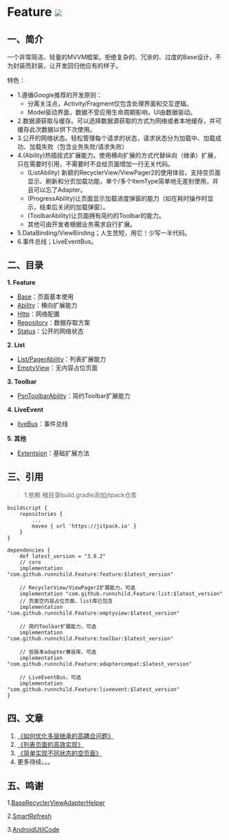 # Feature [![](https://jitpack.io/v/runnchild/Feature.svg)](https://jitpack.io/#runnchild/Feature)

## 一、简介

一个非常简洁、轻量的MVVM框架。拒绝复杂的、冗余的、过度的Base设计，不为封装而封装，让开发回归他应有的样子。

特色：

+ 1.遵循Google推荐的开发原则：
  - 分离关注点，Activity/Fragment仅包含处理界面和交互逻辑。
  - Model驱动界面，数据不受应用生命周期影响，UI由数据驱动。
+ 2.数据源获取与缓存。可以选择数据源获取的方式为网络或者本地缓存，并可缓存此次数据以供下次使用。
+ 3.公开的网络状态。轻松管理每个请求的状态，请求状态分为加载中、加载成功、加载失败（包含业务失败/请求失败）
+ 4.(Ability)热插拔式扩展能力。使用横向扩展的方式代替纵向（继承）扩展，只在需要时引用，不需要时不会给页面增加一行无关代码。
  - (ListAbility)
    新颖的RecyclerView/ViewPager2的使用体验，支持空页面显示、刷新和分页加载功能，单个/多个ItemType简单地无差别使用，并且可以忘了Adapter。
  - (ProgressAbility)让页面显示加载进度弹窗的能力（如在耗时操作时显示，结束后关闭的加载弹窗）。
  - (ToolbarAbility)让页面拥有简约的Toolbar的能力。
  - 其他可由开发者根据业务需求自行扩展。
+ 5.DataBinding/ViewBinding；人生苦短，用它！少写一半代码。
+ 6.事件总线；LiveEventBus。

## 二、目录

**1. Feature**

+ [Base](https://github.com/runnchild/Feature/wiki/Base)：页面基本使用
+ [Ability](https://github.com/runnchild/Feature/wiki/Ability)：横向扩展能力
+ [Http](https://github.com/runnchild/Feature/wiki/Http)：网络配置
+ [Repository](https://github.com/runnchild/Feature/wiki/Repository)：数据存取方案
+ [Status](https://github.com/runnchild/Feature/wiki/Status)：公开的网络状态

**2. List**

+ [List/PagerAbility](https://github.com/runnchild/Feature/wiki/ListAbility-PagerAbility)：列表扩展能力
+ [EmptyView](https://github.com/runnchild/Feature/wiki/EmptyView)：无内容占位页面

**3. Toolbar**

+ [PsnToolbarAbility](https://github.com/runnchild/Feature/wiki/PsnToolbar)：简约Toolbar扩展能力

**4. LiveEvent**

+ [liveBus](https://github.com/runnchild/Feature/wiki/LiveEvent)：事件总线

**5. 其他**

+ [Extentsion](https://github.com/runnchild/Feature/wiki/Binding)：基础扩展方法

## 三、引用

> 1.依赖 根目录build.gradle添加jitpack仓库

```
buildscript {
    repositories {
        ...
        maven { url 'https://jitpack.io' }
    }
}
```

```
dependencies {
    def latest_version = "3.0.2"
    // core
    implementation "com.github.runnchild.Feature:feature:$latest_version"
    
    // RecyclerView/ViewPager2扩展能力，可选
    implementation "com.github.runnchild.Feature:list:$latest_version" 
    // 页面空内容占位页面，list库已包含
    implementation "com.github.runnchild.Feature:emptyview:$latest_version" 
    
    // 简约Toolbar扩展能力，可选
    implementation "com.github.runnchild.Feature:toolbar:$latest_version"
    
    // 低版本adapter兼容库，可选
    implementation "com.github.runnchild.Feature:adaptercompat:$latest_version"
    
    // LiveEventBus，可选
    implementation "com.github.runnchild.Feature:liveevent:$latest_version"
}
```

## 四、文章

1. [《如何优化多层继承的高耦合问题》](https://juejin.cn/post/6984332060982771725)
2. [《列表页面的高效实现》](https://juejin.cn/post/6984333505022918687)
3. [《简单实现不同状态的空页面》](https://juejin.cn/post/6988780467919159332)
4. 更多待续。。。

## 五、鸣谢

1.[BaseRecyclerViewAdapterHelper](https://github.com/CymChad/BaseRecyclerViewAdapterHelper)

2.[SmartRefresh](https://github.com/scwang90/SmartRefreshLayout)

3.[AndroidUtilCode](https://github.com/Blankj/AndroidUtilCode)
